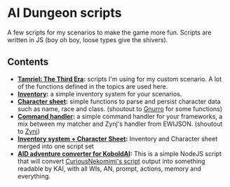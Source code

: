 # AI Dungeon scripts
A few scripts for my scenarios to make the game more fun. Scripts are written in JS (boy oh boy, loose types give the shivers).

## Contents
* **[Tamriel: The Third Era](tamriel/):** scripts I'm using for my custom scenario. A lot of the functions defined in the topics are used here.
* **[Inventory](inventory/):** a simple inventory system for your scenarios.
* **[Character sheet](character-sheet/):** simple functions to parse and persist character data such as name, race and class. (shoutout to [Gnurro](https://github.com/Gnurro/AIDscripts) for some functions)
* **[Command handler](command-handler/):** a simple command handler for your frameworks, a mix between my matcher and Zynj's handler from EWIJSON. (shoutout to [Zynj](https://github.com/Zynj-git/AIDungeon/tree/master/AID-Script-Examples/EWIJSON))
* **[Inventory system + Character Sheet](inventory-character-sheet-merged):** Inventory and Character sheet merged into one script set
* **[AID adventure converter for KoboldAI](other/convert_story_for_koboldai.js):** This is a simple NodeJS script that will convert [CuriousNekomimi's script](https://github.com/CuriousNekomimi/AIDCAT) output into something readable by KAI, with all WIs, AN, prompt, actions, memory and everything.
